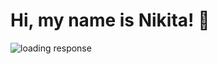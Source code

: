 # Hi, my name is Nikita! 👋
![loading response](https://thebarcodepub.com/assets/images/loading.gif)
